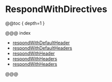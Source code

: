 <a id="respondwithdirectives-java"></a>
# RespondWithDirectives

@@toc { depth=1 }

@@@ index

* [respondWithDefaultHeader](respondWithDefaultHeader.md)
* [respondWithDefaultHeaders](respondWithDefaultHeaders.md)
* [respondWithHeader](respondWithHeader.md)
* [respondWithHeaders](respondWithHeaders.md)
* [respondWithHeaders](respondWithHeaders.md)

@@@